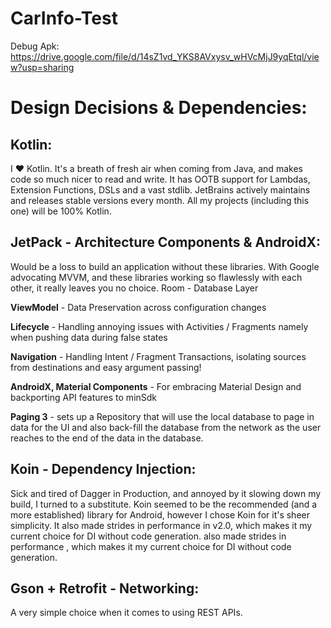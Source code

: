 # CarInfo-Test

Debug Apk: https://drive.google.com/file/d/14sZ1vd_YKS8AVxysv_wHVcMjJ9yqEtql/view?usp=sharing

# Design Decisions & Dependencies:
## Kotlin:
I ❤️ Kotlin. It's a breath of fresh air when coming from Java, and makes code so much nicer to read and write. It has OOTB support for Lambdas, Extension Functions, DSLs and a vast stdlib. JetBrains actively maintains and releases stable versions every month. All my projects (including this one) will be 100% Kotlin.

## JetPack - Architecture Components & AndroidX:
Would be a loss to build an application without these libraries. With Google advocating MVVM, and these libraries working so flawlessly with each other, it really leaves you no choice.
Room - Database Layer

<b>ViewModel</b> - Data Preservation across configuration changes

<b>Lifecycle</b> - Handling annoying issues with Activities / Fragments namely when pushing data during false states

<b>Navigation</b> - Handling Intent / Fragment Transactions, isolating sources from destinations and easy argument passing!

<b>AndroidX, Material Components</b> - For embracing Material Design and backporting API features to minSdk

<b>Paging 3</b> - sets up a Repository that will use the local database to page in data for the UI and also back-fill the database from the network as the user reaches to the end of the data in the database.

## Koin - Dependency Injection:
Sick and tired of Dagger in Production, and annoyed by it slowing down my build, I turned to a substitute. Koin seemed to be the recommended (and a more established) library for Android, however I chose Koin for it's sheer simplicity. It also made strides in performance in v2.0, which makes it my current choice for DI without code generation.
also made strides in performance , which makes it my current choice for DI without code generation.

## Gson + Retrofit - Networking:
A very simple choice when it comes to using REST APIs.

